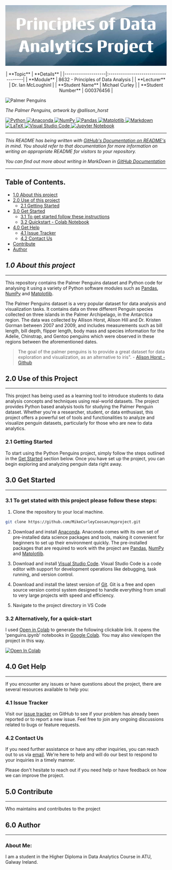 
![Project Banner](Images/Principles_of_Data_Analytics_Project.png)
<div align='center'>
| **Topic**          | **Details**                        |
|--------------------|:------------------------------------|
| **Module**         | 8632 - Principles of Data Analysis |
| **Lecturer**       | Dr. Ian McLoughinl                 |
| **Student Name**   | Michael Curley                     |
| **Student Number** | G00376456                          |
</div>

![Palmer Penguins](https://allisonhorst.github.io/palmerpenguins/reference/figures/lter_penguins.png)

_The Palmer Penguins, artwork by @allison_horst_

<div>
<a target="_blank" href="https://docs.python.org/3/tutorial/index.html">
  <img src="https://img.shields.io/badge/python-3670A0?style=for-the-badge&logo=python&logoColor=ffdd54" alt="Python"/> </a>
<a target="_blank" href="https://www.anaconda.com/">
  <img src="https://img.shields.io/badge/Anaconda-%2344A833.svg?style=for-the-badge&logo=anaconda&logoColor=white" alt="Anaconda"/>
</a>
<a target="_blank" href="https://numpy.org/devdocs/index.html">
  <img src="https://img.shields.io/badge/numpy-%23013243.svg?style=for-the-badge&logo=numpy&logoColor=white" alt="NumPy"/>
</a>
<a target="_blank" href="https://pypi.org/project/pandas/">
  <img src="https://img.shields.io/badge/pandas-%23150458.svg?style=for-the-badge&logo=pandas&logoColor=white" alt="Pandas"/>
</a>
<a target="_blank" href="https://matplotlib.org/">
  <img src="https://img.shields.io/badge/Matplotlib-%23ffffff.svg?style=for-the-badge&logo=Matplotlib&logoColor=black" alt="Matplotlib"/>
</a>
<a target="_blank" href="https://docs.github.com/en/get-started/writing-on-github/getting-started-with-writing-and-formatting-on-github/basic-writing-and-formatting-syntax">
  <img src="https://img.shields.io/badge/markdown-%23000000.svg?style=for-the-badge&logo=markdown&logoColor=white" alt="Markdown"/>
</a>
<a target="_blank" href="https://www.latex-project.org/">
  <img src="https://img.shields.io/badge/latex-%23008080.svg?style=for-the-badge&logo=latex&logoColor=white" alt="LaTeX"/>
</a>
<a target="_blank" href="https://code.visualstudio.com/">
  <img src="https://img.shields.io/badge/Visual%20Studio%20Code-0078d7.svg?style=for-the-badge&logo=visual-studio-code&logoColor=white" alt="Visual Studio Code"/>
</a>
<a target="_blank" href="https://jupyter.org/">
  <img src="https://img.shields.io/badge/jupyter-%23FA0F00.svg?style=for-the-badge&logo=jupyter&logoColor=white" alt="Jupyter Notebook"/>
</a>
</div>

-----

_This README has being written with [GitHub's Documentation on README's](https://docs.github.com/en/repositories/managing-your-repositorys-settings-and-features/customizing-your-repository/about-readmes) in mind. You should refer to that documentation for more information on writing an appropriate README for visitors to your 
repository._

_You can find out more about writing in MarkDown in [GitHub Documentation](https://docs.github.com/en/get-started/writing-on-github/getting-started-with-writing-and-formatting-on-github/basic-writing-and-formatting-syntax)_

---

## Table of Contents.

* [1.0 About this project](#10-about-this-project)
* [2.0 Use of this project](#20-use-of-this-project)
  * [2.1 Getting Started](#22-getting-started)
* [3.0 Get Started](#30-get-started)
  * [3.1 To get started follow these instructions](#31-to-get-stated-with-this-project-please-follow-these-steps)
  * [3.2 Quickstart - Colab Notebook](#32-alternatively-for-a-quick-start)
* [4.0 Get Help](#40-get-help)
  * [4.1 Issue Tracker](#41-issue-tracker)
  * [4.2 Contact Us](#42-contact-us)
* [Contribute](#50-contribute)
* [Author](#60-author)

## ***1.0 About this project***
----

This repository contains the Palmer Penguins dataset and Python code for analysing it using a variety of Python software modules such as [Pandas](https://pandas.pydata.org/), [NumPy](https://numpy.org/) and [Matplotlib](https://matplotlib.org/).

The Palmer Penguins dataset is a very popular dataset for data analysis and visualization tasks. It contains data on three different Penguin species collected on three islands in the Palmer Archipelago, in the Antarctica region. The data was collected by Allison Horst, Alison Hill and Dr. Kristen Gorman between 2007 and 2009, and includes measurements such as bill length, bill depth, flipper length, body mass and species information for the Adelie, Chinstrap, and Gentoo penguins which were observed in these regions between the aforementioned dates. 

>The goal of the palmer penguins is to provide a great dataset for data exploration and visualization, as an alternative to iris". - [Alison Horst -Github](https://github.com/allisonhorst/palmerpenguins/blob/main/README.md)


## 2.0 Use of this Project
----

This project has being used as a learning tool to introduce students to data analysis concepts and techniques using real-world datasets. The project provides Python based analysis tools for studying the Palmer Penguin dataset. Whether you're a researcher, student, or data enthusiast, this project offers a powerful set of tools and functionalities to analyze and visualize penguin datasets, particularly for those who are new to data analytics.

### 2.1 Getting Started

To start using the Python Penguins project, simply follow the steps outlined in the [Get Started](#30-get-started) section below. Once you have set up the project, you can begin exploring and analyzing penguin data right away.

## 3.0 Get Started
----

### 3.1 To get stated with this project please follow these steps:

1. Clone the repository to your local machine. 

```sh
git clone https://github.com/MikeCurleyCoosan/myproject.git

```
2. Download and install [Anaconda](https://www.anaconda.com/). Anaconda comes with its own set of pre-installed data science packages and tools, making it convenient for beginners to set up their environment quickly. The pre-installed packages that are required to work with the project are [Pandas](https://pandas.pydata.org/), [NumPy](https://numpy.org/) and [Matplotlib](https://matplotlib.org/).

3. Download and install [Visual Studio Code](https://code.visualstudio.com/). Visual Studio Code is a code editor with support for development operations like debugging, task running, and version control.

4. Download and install the latest version of [Git](https://git-scm.com/). Git is a free and open source version control system designed to handle everything from small to very large projects with speed and efficiency.

5. Navigate to the project directory in VS Code

### 3.2 Alternatively, for a quick-start

I used [Open in Colab](https://openincolab.com/) to generate the following clickable link. It opens the 'penguins.ipynb' notebooks in [Google Colab](https://colab.research.google.com/). You may also view/open the project in this way.

<a target="_blank" href="https://colab.research.google.com/github/MikeCurleyCoosan/myproject/blob/main/penguins.ipynb">
  <img src="https://colab.research.google.com/assets/colab-badge.svg" alt="Open In Colab"/>
</a>


## 4.0 Get Help
----

If you encounter any issues or have questions about the project, there are several resources available to help you:

### 4.1 Issue Tracker

Visit our [issue tracker](https://github.com/MikeCurleyCoosan/myproject/issues) on GitHub to see if your problem has already been reported or to report a new issue. Feel free to join any ongoing discussions related to bugs or feature requests.

### 4.2 Contact Us

If you need further assistance or have any other inquiries, you can reach out to us via [email](G00376456@gatu.ie). We're here to help and will do our best to respond to your inquiries in a timely manner.

Please don't hesitate to reach out if you need help or have feedback on how we can improve the project.


## 5.0 Contribute 
----

Who maintains and contributes to the project

## 6.0 Author
----

### About Me: 

I am a student in the Higher Diploma in Data Analytics Course in ATU, Galway Ireland.





